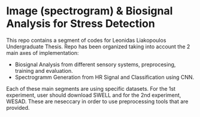 # Image (spectrogram) & Biosignal Analysis for Stress Detection

This repo contains a segment of codes for Leonidas Liakopoulos Undergraduate Thesis. Repo has been organized taking into account the 2 main axes of implementation:

 - Biosignal Analysis from different sensory systems, preprocesing, training and evaluation.
 - Spectrogramm Generation from HR Signal and Classification using CNN.


Each of these main segments are using specific datasets. For the 1st experiment, user should download SWELL and for the 2nd experiment, WESAD. These are neseccary in order to use preprocessing tools that are provided.